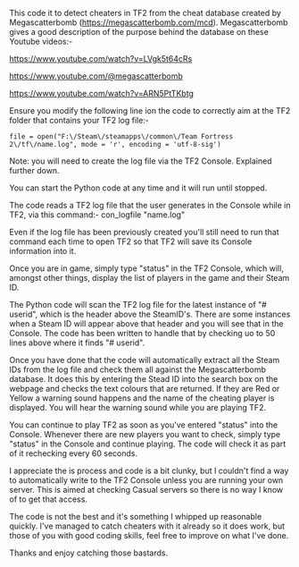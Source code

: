 This code it to detect cheaters in TF2 from the cheat database created by Megascatterbomb (https://megascatterbomb.com/mcd). 
Megascatterbomb gives a good description of the purpose behind the database on these Youtube videos:- 

https://www.youtube.com/watch?v=LVgk5t64cRs

https://www.youtube.com/@megascatterbomb

https://www.youtube.com/watch?v=ARN5PtTKbtg

Ensure you modify the following line ion the code to correctly aim at the TF2 folder that contains your TF2 log file:-
```
file = open("F:\/Steam\/steamapps\/common\/Team Fortress 2\/tf\/name.log", mode = 'r', encoding = 'utf-8-sig')
```
Note: you will need to create the log file via the TF2 Console. Explained further down.

You can start the Python code at any time and it will run until stopped.

The code reads a TF2 log file that the user generates in the Console while in TF2, via this command:-
con_logfile "name.log"

Even if the log file has been previously created you'll still need to run that command each time to open TF2 so that TF2 will save its Console information into it.

Once you are in game, simply type "status" in the TF2 Console, which will, amongst other things, display the list of players in the game and their Steam ID.

The Python code will scan the TF2 log file for the latest instance of "# userid", which is the header above the SteamID's.
There are some instances when a Steam ID will appear above that header and you will see that in the Console. The code has been written to handle that by checking uo to 50 lines above where it finds "# userid".

Once you have done that the code will automatically extract all the Steam IDs from the log file and check them all against the Megascatterbomb database.
It does this by entering the Stead ID into the search box on the webpage and checks the text colours that are returned. If they are Red or Yellow a warning sound happens and the name of the cheating player is displayed. You will hear the warning sound while you are playing TF2.

You can continue to play TF2 as soon as you've entered "status" into the Console.
Whenever there are new players you want to check, simply type "status" in the Console and continue playing. The code will check it as part of it rechecking every 60 seconds.

I appreciate the is process and code is a bit clunky, but I couldn't find a way to automatically write to the TF2 Console unless you are running your own server.
This is aimed at checking Casual servers so there is no way I know of to get that access.

The code is not the best and it's something I whipped up reasonable quickly. I've managed to catch cheaters with it already so it does work, but those of you with good coding skills, feel free to improve on what I've done.

Thanks and enjoy catching those bastards.
